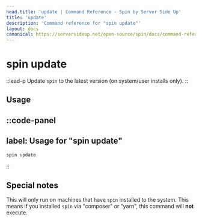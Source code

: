 ```yaml
---
head.title: 'update | Command Reference - Spin by Server Side Up'
title: 'update'
description: 'Command reference for "spin update"'
layout: docs
canonical: https://serversideup.net/open-source/spin/docs/command-reference/update
---
```

# spin update
::lead-p
Update `spin` to the latest version (on system/user installs only).
::

## Usage
::code-panel
---
label: Usage for "spin update"
---
```bash
spin update
```
::

## Special notes
This will only run on machines that have `spin` installed to the system. This means if you installed `spin` via "composer" or "yarn", this command will **not** execute.